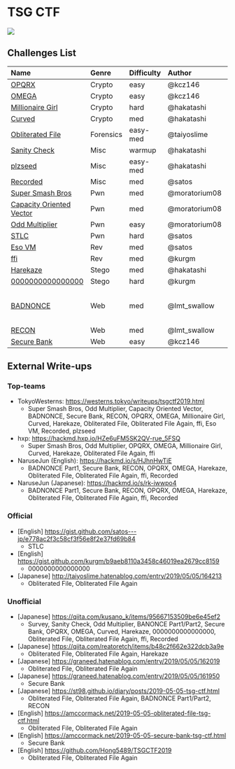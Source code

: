 # TSG CTF

[![](https://score.ctf.tsg.ne.jp/ogimage.jpg)](https://score.ctf.tsg.ne.jp/)

## Challenges List

**Name**|**Genre**|**Difficulty**|**Author**|**Solves**
:------|:------|:------|:------|:------
[OPQRX](crypto/opqrx)|Crypto|easy|@kcz146|10
[OMEGA](crypto/omega)|Crypto|easy|@kcz146|5
[Millionaire Girl](crypto/millionaire-girl)|Crypto|hard|@hakatashi|3
[Curved](crypto/curved)|Crypto|med|@hakatashi|4
[Obliterated File](for/obliterated-file)|Forensics|easy-med|@taiyoslime|90, 61 (Again)
[Sanity Check](misc/sanity)|Misc|warmup|@hakatashi|404
[plzseed](misc/plzseed)|Misc|easy-med|@hakatashi|1
[Recorded](misc/recorded)|Misc|med|@satos|3
[Super Smash Bros](pwn/ssb)|Pwn|med|@moratorium08|11
[Capacity Oriented Vector](pwn/vector)|Pwn|med|@moratorium08|6
[Odd Multiplier](pwn/multiplier)|Pwn|easy|@moratorium08|10
[STLC](pwn/STLC)|Pwn|hard|@satos|0
[Eso VM](reversing/eso\_vm)|Rev|med|@satos|2
[ffi](reversing/ffi)|Rev|med|@kurgm|19
[Harekaze](stego/harekaze)|Stego|med|@hakatashi|8
[0000000000000000](stego/0000000000000000)|Stego|hard|@kurgm|0
[BADNONCE](web/badnonce)|Web|med|@lmt\_swallow|15 (part1), 8 (part2)
[RECON](web/recon)|Web|med|@lmt\_swallow|3
[Secure Bank](web/secure-bank)|Web|easy|@kcz146|10

## External Write-ups

### Top-teams

* TokyoWesterns: https://westerns.tokyo/writeups/tsgctf2019.html
  * Super Smash Bros, Odd Multiplier, Capacity Oriented Vector, BADNONCE, Secure Bank, RECON, OPQRX, OMEGA, Millionaire Girl, Curved, Harekaze, Obliterated File, Obliterated File Again, ffi, Eso VM, Recorded, plzseed
* hxp: https://hackmd.hxp.io/HZe6uFM5SK2QV-rue_5FSQ
  * Super Smash Bros, Odd Multiplier, OPQRX, OMEGA, Millionaire Girl, Curved, Harekaze, Obliterated File Again, ffi
* NaruseJun (English): https://hackmd.io/s/HJhnHwTiE
  * BADNONCE Part1, Secure Bank, RECON, OPQRX, OMEGA, Harekaze, Obliterated File, Obliterated File Again, ffi, Recorded
* NaruseJun (Japanese): https://hackmd.io/s/rk-iwwpo4
  * BADNONCE Part1, Secure Bank, RECON, OPQRX, OMEGA, Harekaze, Obliterated File, Obliterated File Again, ffi, Recorded

### Official

* [English] https://gist.github.com/satos---jp/e778ac2f3c58cf3f56e8f2e37fd69b84
  * STLC
* [English] https://gist.github.com/kurgm/b9aeb8110a3458c46019ea2679cc8159
  * 0000000000000000
* [Japanese] http://taiyoslime.hatenablog.com/entry/2019/05/05/164213
  * Obliterated File, Obliterated File Again

### Unofficial

* [Japanese] https://qiita.com/kusano_k/items/95667153509be6e45ef2
  * Survey, Sanity Check, Odd Multiplier, BANONCE Part1/Part2, Secure Bank, OPQRX, OMEGA, Curved, Harekaze, 0000000000000000, Obliterated File, Obliterated File Again, ffi, Recorded
* [Japanese] https://qiita.com/reatoretch/items/b48c2f662e322dcb3a9e
  * Obliterated File, Obliterated File Again, Harekaze
* [Japanese] https://graneed.hatenablog.com/entry/2019/05/05/162019
  * Obliterated File, Obliterated File Again
* [Japanese] https://graneed.hatenablog.com/entry/2019/05/05/161950
  * Secure Bank
* [Japanese] https://st98.github.io/diary/posts/2019-05-05-tsg-ctf.html
  * Obliterated File, Obliterated File Again, BADNONCE Part1/Part2, RECON
* [English] https://amccormack.net/2019-05-05-obliterated-file-tsg-ctf.html
  * Obliterated File, Obliterated File Again
* [English] https://amccormack.net/2019-05-05-secure-bank-tsg-ctf.html
  * Secure Bank
* [English] https://github.com/Hong5489/TSGCTF2019
  * Obliterated File, Obliterated File Again
